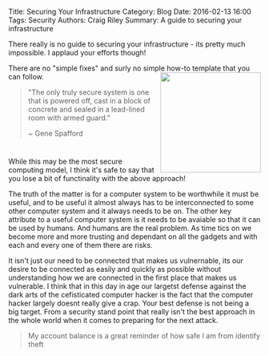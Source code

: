 Title: Securing Your Infrastructure
Category: Blog
Date: 2016-02-13 16:00
Tags: Security
Authors: Craig Riley
Summary: A guide to securing your infrastructure


There really is no guide to securing your infrastructure - its pretty much impossible.  I applaud your efforts though!


There are no "simple fixes" and surly no simple how-to template that you can follow. 
<img style="float:right;margin-left:12px;border:0;" src="/images/keyhole-1.jpg" width=200 height=200>


>"The only truly secure system is one that is powered off, cast in a block of concrete and sealed in a lead-lined room with armed guard."
>
>~ Gene Spafford


#


While this may be the most secure computing model, I think it's safe to say that you lose a bit of functinality with the above approach! 

The truth of the matter is for a computer system to be worthwhile it must be useful, and to be useful it almost always has to be interconnected to some other computer system and it always needs to be on.  The other key attribute to a useful computer system is it needs to be avaiable so that it can be used by humans.  And humans are the real problem.  As time tics on we become more and more trusting and dependant on all the gadgets and with each and every one of them there are risks.

It isn't just our need to be connected that makes us vulnernable, its our desire to be connected as easily and quickly as possible without understanding how we are connected in the first place that makes us vulnerable.  I think that in this day in age our largetst defense against the dark arts of the cefisticated computer hacker is the fact that the computer hacker largely doesnt really give a crap.  Your best defense is not being a big target. From a security stand point that really isn't the best approach in the whole world when it comes to preparing for the next attack.  

> My account balance is a great reminder of how safe I am from identify theft 


